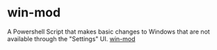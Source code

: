 # win-mod
A Powershell Script that makes basic changes to Windows that are not available through the "Settings" UI.
[win-mod](win-mod.ps1)
